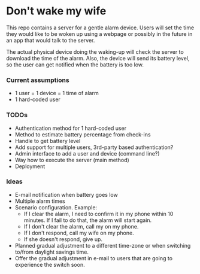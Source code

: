 # Don't wake my wife

This repo contains a server for a gentle alarm device.
Users will set the time they would like to be woken
up using a webpage or possibly in the future in
an app that would talk to the server.

The actual physical device doing the waking-up will
check the server to download the time of the alarm.
Also, the device will send its battery level, so the
user can get notified when the battery is too low.

### Current assumptions

- 1 user = 1 device = 1 time of alarm
- 1 hard-coded user

### TODOs

- Authentication method for 1 hard-coded user  
- Method to estimate battery percentage from check-ins
- Handle to get battery level
- Add support for multiple users, 3rd-party based authentication?
- Admin interface to add a user and device (command line?)
- Way how to execute the server (main method)
- Deployment

### Ideas

- E-mail notification when battery goes low
- Multiple alarm times
- Scenario configuration. Example:
    - If I clear the alarm, I need to confirm it in my
      phone within 10 minutes. If I fail to do that,
      the alarm will start again.
    - If I don't clear the alarm, call my on my phone.  
    - If I don't respond, call my wife on my phone.
    - If she doesn't respond, give up.
- Planned gradual adjustment to a different time-zone
  or when switching to/from daylight savings time.
- Offer the gradual adjustment in e-mail to users that
  are going to experience the switch soon.
